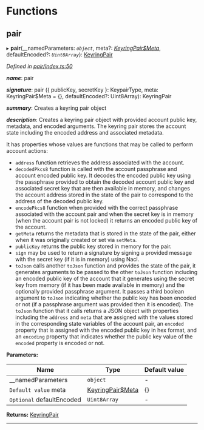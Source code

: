 

# Functions

<a id="pair"></a>

##  pair

▸ **pair**(__namedParameters: *`object`*, meta?: *[KeyringPair$Meta](_types_.md#keyringpair_meta)*, defaultEncoded?: *`Uint8Array`*): [KeyringPair](_types_.md#keyringpair)

*Defined in [pair/index.ts:50](https://github.com/polkadot-js/common/blob/7297e68/packages/keyring/src/pair/index.ts#L50)*

*__name__*: pair

*__signature__*: pair ({ publicKey, secretKey }: KeypairType, meta: KeyringPair$Meta = {}, defaultEncoded?: Uint8Array): KeyringPair

*__summary__*: Creates a keyring pair object

*__description__*: Creates a keyring pair object with provided account public key, metadata, and encoded arguments. The keyring pair stores the account state including the encoded address and associated metadata.

It has properties whose values are functions that may be called to perform account actions:

*   `address` function retrieves the address associated with the account.
*   `decodedPkcs8` function is called with the account passphrase and account encoded public key. It decodes the encoded public key using the passphrase provided to obtain the decoded account public key and associated secret key that are then available in memory, and changes the account address stored in the state of the pair to correspond to the address of the decoded public key.
*   `encodePkcs8` function when provided with the correct passphrase associated with the account pair and when the secret key is in memory (when the account pair is not locked) it returns an encoded public key of the account.
*   `getMeta` returns the metadata that is stored in the state of the pair, either when it was originally created or set via `setMeta`.
*   `publicKey` returns the public key stored in memory for the pair.
*   `sign` may be used to return a signature by signing a provided message with the secret key (if it is in memory) using Nacl.
*   `toJson` calls another `toJson` function and provides the state of the pair, it generates arguments to be passed to the other `toJson` function including an encoded public key of the account that it generates using the secret key from memory (if it has been made available in memory) and the optionally provided passphrase argument. It passes a third boolean argument to `toJson` indicating whether the public key has been encoded or not (if a passphrase argument was provided then it is encoded). The `toJson` function that it calls returns a JSON object with properties including the `address` and `meta` that are assigned with the values stored in the corresponding state variables of the account pair, an `encoded` property that is assigned with the encoded public key in hex format, and an `encoding` property that indicates whether the public key value of the `encoded` property is encoded or not.

**Parameters:**

| Name | Type | Default value |
| ------ | ------ | ------ |
| __namedParameters | `object` | - |
| `Default value` meta | [KeyringPair$Meta](_types_.md#keyringpair_meta) |  {} |
| `Optional` defaultEncoded | `Uint8Array` | - |

**Returns:** [KeyringPair](_types_.md#keyringpair)

___

